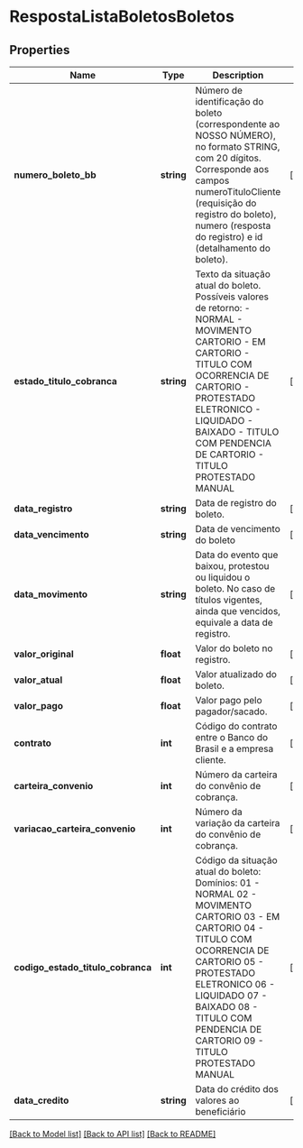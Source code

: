 # RespostaListaBoletosBoletos

## Properties
Name | Type | Description | Notes
------------ | ------------- | ------------- | -------------
**numero_boleto_bb** | **string** | Número de identificação do boleto (correspondente ao NOSSO NÚMERO), no formato STRING, com 20 dígitos. Corresponde aos campos numeroTituloCliente (requisição do registro do boleto), numero (resposta do registro) e id (detalhamento do boleto). | [optional] 
**estado_titulo_cobranca** | **string** | Texto da situação atual do boleto.  Possíveis valores de retorno: - NORMAL   - MOVIMENTO CARTORIO - EM CARTORIO - TITULO COM OCORRENCIA DE CARTORIO - PROTESTADO ELETRONICO  - LIQUIDADO    - BAIXADO  - TITULO COM PENDENCIA DE CARTORIO  - TITULO PROTESTADO MANUAL | [optional] 
**data_registro** | **string** | Data de registro do boleto. | [optional] 
**data_vencimento** | **string** | Data de vencimento do boleto | [optional] 
**data_movimento** | **string** | Data do evento que baixou, protestou ou liquidou o boleto. No caso de títulos vigentes, ainda que vencidos, equivale a data de registro. | [optional] 
**valor_original** | **float** | Valor do boleto no registro. | [optional] 
**valor_atual** | **float** | Valor atualizado do boleto. | [optional] 
**valor_pago** | **float** | Valor pago pelo pagador/sacado. | [optional] 
**contrato** | **int** | Código do contrato entre o Banco do Brasil e a empresa cliente. | [optional] 
**carteira_convenio** | **int** | Número da carteira do convênio de cobrança. | [optional] 
**variacao_carteira_convenio** | **int** | Número da variação da carteira do convênio de cobrança. | [optional] 
**codigo_estado_titulo_cobranca** | **int** | Código da situação atual do boleto:  Domínios: 01 - NORMAL   02 - MOVIMENTO CARTORIO 03 - EM CARTORIO 04 - TITULO COM OCORRENCIA DE CARTORIO 05 - PROTESTADO ELETRONICO  06 - LIQUIDADO    07 - BAIXADO  08 - TITULO COM PENDENCIA DE CARTORIO  09 - TITULO PROTESTADO MANUAL | [optional] 
**data_credito** | **string** | Data do crédito dos valores ao beneficiário | [optional] 

[[Back to Model list]](../../README.md#documentation-for-models) [[Back to API list]](../../README.md#documentation-for-api-endpoints) [[Back to README]](../../README.md)

